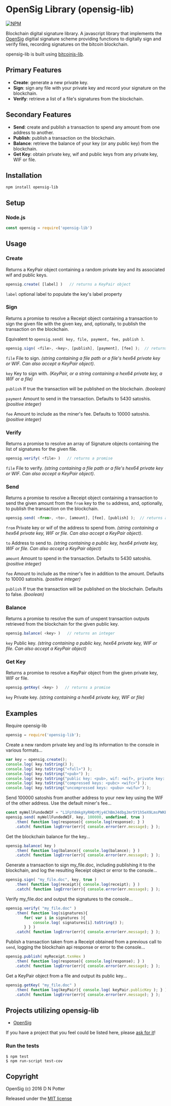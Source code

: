 # OpenSig Library (opensig-lib)

[![NPM](https://img.shields.io/npm/v/bitcoinjs-lib.svg)](https://www.npmjs.org/package/bitcoinjs-lib)


Blockchain digital signature library.  A javascript library that implements the [OpenSig](http://opensig.net/) digitial signature scheme providing functions to digitally sign and verify files, recording signatures on the bitcoin blockchain.

opensig-lib is built using [bitcoinjs-lib](https://github.com/bitcoinjs/bitcoinjs-lib).

## Primary Features
- **Create**: generate a new private key.
- **Sign**: sign any file with your private key and record your signature on the blockchain.
- **Verify**: retrieve a list of a file's signatures from the blockchain.

## Secondary Features
- **Send**: create and publish a transaction to spend any amount from one address to another.
- **Publish**: publish a transaction on the blockchain.
- **Balance**: retrieve the balance of your key (or any public key) from the blockchain.
- **Get Key**: obtain private key, wif and public keys from any private key, WIF or file.


## Installation

`npm install opensig-lib`

## Setup
### Node.js
```javascript
const opensig = require('opensig-lib')
```

## Usage

### Create
Returns a KeyPair object containing a random private key and its associated wif and public keys.
```javascript
opensig.create( [label] )   // returns a KeyPair object
```
`label`  optional label to populate the key's label property

### Sign
Returns a promise to resolve a Receipt object containing a transaction to sign the given file with the given key, and, optionally, to publish the transaction on the blockchain.

Equivalent to `opensig.send( key, file, payment, fee, publish )`.

```javascript
opensig.sign( <file>, <key>, [publish], [payment], [fee] );  // returns a promise
```
`file`  File to sign.  _(string containing a file path or a file's hex64 private key or WIF.  Can also accept a KeyPair object)_.

`key`   Key to sign with.  _(KeyPair, or a string containing a hex64 private key, a WIF or a file)_ 

`publish`   If true the transaction will be published on the blockchain.  _(boolean)_

`payment`   Amount to send in the transaction.  Defaults to 5430 satoshis. _(positive integer)_

`fee`   Amount to include as the miner's fee.  Defaults to 10000 satoshis. _(positive integer)_

### Verify
Returns a promise to resolve an array of Signature objects containing the list of signatures for the given file.

```javascript
opensig.verify( <file> )   // returns a promise
```
`file`  File to verify.  _(string containing a file path or a file's hex64 private key or WIF.  Can also accept a KeyPair object)_.

### Send
Returns a promise to resolve a Receipt object containing a transaction to send the given amount from the `from` key to the `to` address, and, optionally, to publish the transaction on the blockchain.
```javascript
opensig.send( <from>, <to>, [amount], [fee], [publish] );  // returns a promise
```
`from`  Private key or wif of the address to spend from.  _(string containing a hex64 private key, WIF or file.  Can also accept a KeyPair object)_.

`to`   Address to send to.  _(string containing a public key, hex64 private key, WIF or file.  Can also accept a KeyPair object)_ 

`amount`   Amount to spend in the transaction.  Defaults to 5430 satoshis. _(positive integer)_

`fee`   Amount to include as the miner's fee in addition to the amount.  Defaults to 10000 satoshis. _(positive integer)_

`publish`   If true the transaction will be published on the blockchain. Defaults to false. _(boolean)_

### Balance
Returns a promise to resolve the sum of unspent transaction outputs retrieved from the blockchain for the given public key.
```javascript
opensig.balance( <key> )   // returns an integer
```
`key`   Public key.  _(string containing a public key, hex64 private key, WIF or file.  Can also accept a KeyPair object)_ 

### Get Key
Returns a promise to resolve a KeyPair object from the given private key, WIF or file.
```javascript
opensig.getKey( <key> )   // returns a promise
```
`key`   Private key.  _(string containing a hex64 private key, WIF or file)_ 

## Examples

Require opensig-lib
```javascript
opensig = require('opensig-lib');
```
Create a new random private key and log its information to the console in various formats...
```javascript
var key = opensig.create();
console.log( key.toString() );
console.log( key.toString("<full>") );
console.log( key.toString("<pub>") );
console.log( key.toString("public key: <pub>, wif: <wif>, private key: <priv>") );
console.log( key.toString("compressed keys: <pubc> <wifc>") );
console.log( key.toString("uncompressed keys: <pubu> <wifu>") );
```
Send 100000 satoshis from another address to your new key using the WIF of the other address.  Use the default miner's fee...
```javascript
const myWellFundedWIF = "L1FpYdmkgXyRHQrMjy4ChBmJ4dbgJmr5Y1h5eX9LmsPWKBZBqkUg";
opensig.send( myWellFundedWIF, key, 100000, undefined, true )
    .then( function log(response){ console.log(response); } )
    .catch( function logError(err){ console.error(err.message); } );
```
Get the blockchain balance for the key...
```javascript
opensig.balance( key )
    .then( function log(balance){ console.log(balance); } )
    .catch( function logError(err){ console.error(err.message); } );
```
Generate a transaction to sign my_file.doc, including publishing it to the blockchain, and log the resulting Receipt object or error to the console...
```javascript
opensig.sign( "my_file.doc", key, true )
    .then( function log(receipt){ console.log(receipt); } )
    .catch( function logError(err){ console.error(err.message); } );
```
Verify my_file.doc and output the signatures to the console...
```javascript
opensig.verify( "my_file.doc" )
    .then( function log(signatures){
        for( var i in signatures ){
            console.log( signatures[i].toString() );
        } } )
    .catch( function logError(err){ console.error(err.message); } );
```
Publish a transaction taken from a Receipt obtained from a previous call to `send`, logging the blockchain api response or error to the console...
```javascript
opensig.publish( myReceipt.txnHex )
    .then( function log(response){ console.log(response); } )
    .catch( function logError(err){ console.error(err.message); } );
```
Get a KeyPair object from a file and output its public key...
```javascript
opensig.getKey( "my_file.doc" )
    .then( function log(keyPair){ console.log( keyPair.publicKey ); } )
    .catch( function logError(err){ console.error(err.message); } );
```

## Projects utilizing opensig-lib

- [OpenSig](https://github.com/opensig/opensig)

If you have a project that you feel could be listed here, please [ask for it](https://github.com/opensig/opensig-lib/issues/new)!


### Run the tests

    $ npm test
    $ npm run-script test-cov


## Copyright

OpenSig (c) 2016 D N Potter

Released under the [MIT license](LICENSE)
